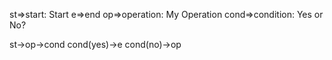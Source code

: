 st=>start: Start
e=>end
op=>operation: My Operation
cond=>condition: Yes or No?

st->op->cond
cond(yes)->e
cond(no)->op
